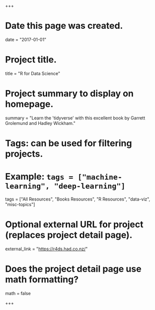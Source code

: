 +++
# Date this page was created.
date = "2017-01-01"


# Project title.
title = "R for Data Science"

# Project summary to display on homepage.
summary = "Learn the 'tidyverse' with this excellent book by Garrett Grolemund and Hadley Wickham."

# Tags: can be used for filtering projects.
# Example: `tags = ["machine-learning", "deep-learning"]`
tags = ["All Resources", "Books Resources", "R Resources", "data-viz", "misc-topics"]

# Optional external URL for project (replaces project detail page).
external_link = "https://r4ds.had.co.nz/"

# Does the project detail page use math formatting?
math = false

+++
